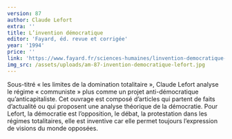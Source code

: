 ```yaml
---
version: 87
author: Claude Lefort
extra: ''
title: L’invention démocratique
editor: 'Fayard, éd. revue et corrigée'
year: '1994'
price: ''
link: 'https://www.fayard.fr/sciences-humaines/linvention-democratique-9782213593722'
img_src: /assets/uploads/am-87-invention-democratique-lefort.jpg
---
```

Sous-titré « les limites de la domination totalitaire », Claude
 Lefort analyse le régime « communiste » plus comme un projet
 anti-démocratique qu’anticapitaliste. Cet ouvrage est composé
 d’articles qui partent de faits d’actualité ou qui proposent une
 analyse théorique de la démocratie. Pour Lefort, la démocratie
 est l’opposition, le débat, la protestation dans les régimes totalitaires,
 elle est inventive car elle permet toujours l’expression de
 visions du monde opposées.
